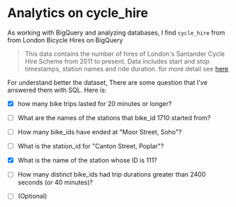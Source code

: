# Analytics on cycle_hire

As working with BigQuery and analyzing databases, I find `cycle_hire` from from London Bicycle Hires on BigQuery

> This data contains the number of hires of London's Santander Cycle Hire Scheme from 2011 to present. Data includes start and stop timestamps, station names and ride duration. for more detail see [here](https://console.cloud.google.com/bigquery(cameo:product/greater-london-authority/london-bicycles)?project=my-project-341411)


For understand better the dataset, There are some question that I've answered them with SQL. Here is:

- [x] how many bike trips lasted for 20 minutes or longer?
- [ ] What are the names of the stations that bike_id 1710 started from?
- [ ] How many bike_ids have ended at "Moor Street, Soho"?
- [ ] What is the station_id for "Canton Street, Poplar"?
- [x] What is the name of the station whose ID is 111?
- [ ] How many distinct bike_ids had trip durations greater than 2400 seconds (or 40 minutes)?
- [ ] \(Optional)


